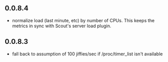 ## 0.0.8.4

* normalize load (last minute, etc) by number of CPUs. This keeps the metrics in sync with Scout's server load plugin.

## 0.0.8.3

* fall back to assumption of 100 jiffies/sec if /proc/timer_list isn't available